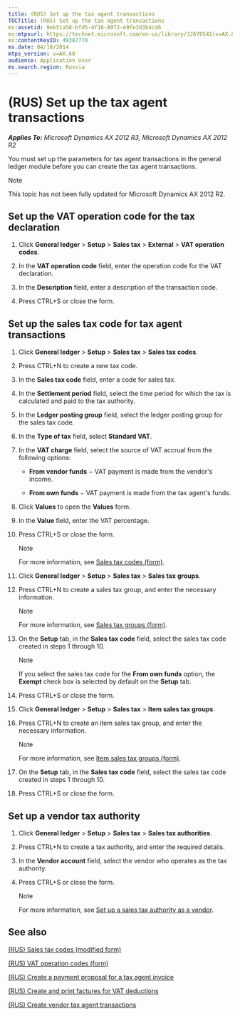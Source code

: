 ```yaml
---
title: (RUS) Set up the tax agent transactions
TOCTitle: (RUS) Set up the tax agent transactions
ms:assetid: 9eb51a58-bfd5-4f16-8972-e9fe3d3b4c46
ms:mtpsurl: https://technet.microsoft.com/en-us/library/JJ678541(v=AX.60)
ms:contentKeyID: 49387770
ms.date: 04/18/2014
mtps_version: v=AX.60
audience: Application User
ms.search.region: Russia
---
```


# (RUS) Set up the tax agent transactions 


_**Applies To:** Microsoft Dynamics AX 2012 R3, Microsoft Dynamics AX 2012 R2_

You must set up the parameters for tax agent transactions in the general ledger module before you can create the tax agent transactions.


> [!NOTE]
> <P>This topic has not been fully updated for Microsoft Dynamics AX 2012 R2.</P>



## Set up the VAT operation code for the tax declaration

1.  Click **General ledger** \> **Setup** \> **Sales tax** \> **External** \> **VAT operation codes**.

2.  In the **VAT operation code** field, enter the operation code for the VAT declaration.

3.  In the **Description** field, enter a description of the transaction code.

4.  Press CTRL+S or close the form.

## Set up the sales tax code for tax agent transactions

1.  Click **General ledger** \> **Setup** \> **Sales tax** \> **Sales tax codes**.

2.  Press CTRL+N to create a new tax code.

3.  In the **Sales tax code** field, enter a code for sales tax.

4.  In the **Settlement period** field, select the time period for which the tax is calculated and paid to the tax authority.

5.  In the **Ledger posting group** field, select the ledger posting group for the sales tax code.

6.  In the **Type of tax** field, select **Standard VAT**.

7.  In the **VAT charge** field, select the source of VAT accrual from the following options:
    
      - **From vendor funds** − VAT payment is made from the vendor's income.
    
      - **From own funds** − VAT payment is made from the tax agent's funds.

8.  Click **Values** to open the **Values** form.

9.  In the **Value** field, enter the VAT percentage.

10. Press CTRL+S or close the form.
    

    > [!NOTE]
    > <P>For more information, see <A href="https://technet.microsoft.com/en-us/library/aa553257(v=ax.60)">Sales tax codes (form)</A>.</P>



11. Click **General ledger** \> **Setup** \> **Sales tax** \> **Sales tax groups**.

12. Press CTRL+N to create a sales tax group, and enter the necessary information.
    

    > [!NOTE]
    > <P>For more information, see <A href="https://technet.microsoft.com/en-us/library/aa498345(v=ax.60)">Sales tax groups (form)</A>.</P>



13. On the **Setup** tab, in the **Sales tax code** field, select the sales tax code created in steps 1 through 10.
    

    > [!NOTE]
    > <P>If you select the sales tax code for the <STRONG>From own funds</STRONG> option, the <STRONG>Exempt</STRONG> check box is selected by default on the <STRONG>Setup</STRONG> tab.</P>



14. Press CTRL+S or close the form.

15. Click **General ledger** \> **Setup** \> **Sales tax** \> **Item sales tax groups**.

16. Press CTRL+N to create an item sales tax group, and enter the necessary information.
    

    > [!NOTE]
    > <P>For more information, see <A href="https://technet.microsoft.com/en-us/library/aa615960(v=ax.60)">Item sales tax groups (form)</A>.</P>



17. On the **Setup** tab, in the **Sales tax code** field, select the sales tax code created in steps 1 through 10.

18. Press CTRL+S or close the form.

## Set up a vendor tax authority

1.  Click **General ledger** \> **Setup** \> **Sales tax** \> **Sales tax authorities**.

2.  Press CTRL+N to create a tax authority, and enter the required details.

3.  In the **Vendor account** field, select the vendor who operates as the tax authority.

4.  Press CTRL+S or close the form.
    

    > [!NOTE]
    > <P>For more information, see <A href="set-up-a-sales-tax-authority-as-a-vendor.md">Set up a sales tax authority as a vendor</A>.</P>



## See also

[(RUS) Sales tax codes (modified form)](https://technet.microsoft.com/en-us/library/jj923552\(v=ax.60\))

[(RUS) VAT operation codes (form)](https://technet.microsoft.com/en-us/library/jj839695\(v=ax.60\))

[(RUS) Create a payment proposal for a tax agent invoice](rus-create-a-payment-proposal-for-a-tax-agent-invoice.md)

[(RUS) Create and print factures for VAT deductions](rus-create-and-print-factures-for-vat-deductions.md)

[(RUS) Create vendor tax agent transactions](rus-create-vendor-tax-agent-transactions.md)

  


